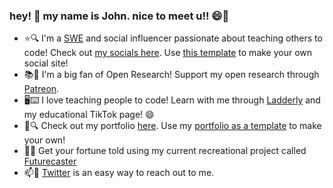 ### hey! 👋 my name is John. nice to meet u!! 😄🥰

- ⭐🔍 I'm a [SWE](https://en.wikipedia.org/w/index.php?title=Software_engineering&oldid=1092208848) and social influencer passionate about teaching others to code! Check out [my socials here](https://vandivier.github.io/not-johns-linktree/). Use [this template](https://github.com/Vandivier/not-johns-linktree) to make your own social site!
- 📚📖 I'm a big fan of Open Research! Support my open research through [Patreon](https://www.patreon.com/johnvandivier).
- 🖥️⌨️ I love teaching people to code! Learn with me through [Ladderly](http://ladderly.io/) and my educational TikTok page! 😄
- 💼🔍 Check out my portfolio [here](https://vandivier.github.io/basic-nextjs-portfolio/). Use my [portfolio as a template](https://github.com/Vandivier) to make your own!
- 🔮🧙 Get your fortune told using my current recreational project called [Futurecaster](https://futurecaster.vercel.app/)
- 📫💬 [Twitter](https://twitter.com/JohnVandivier) is an easy way to reach out to me.
